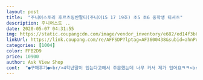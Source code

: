```yaml
---
layout: post 
title:  "주니어스토리 후르츠링반팔티(주니어15 17 19호) 초5 초6 중학생 티셔츠" 
description: 주니어스토 ..
date: 2020-05-07 04:31:55 
img: https://static.coupangcdn.com/image/vendor_inventory/e682/ed14f3b69ebb28eedb59cae323bffac6d122a806818c03d01af94c663a84.jpg 
linkUrl: https://link.coupang.com/re/AFFSDP?lptag=AF3600438&subid=ahnPublicAsk&pageKey=1307131976&itemId=2322701812&vendorItemId=70319361907&traceid=V0-113-ccded62f605e8e37 
categories: [1004] 
color: FFB2D9 
price: 10900 
author: Ask View Shop 
cont:  "●구매후기●<br/>4학년딸이 입는다고해서 주문했는데 너무 커서 제가 입어요ㅋㅋ<br/>너무 커서 아빠가 입어야될 사이즈입니다.<br/><br/>성인여성 프리사이즈도 이렇게는 안나오는데<br/>아이들이 마음에 들어 예쁘다하면서 편하게 잘입어요<br/>옷감은 톡톡하고 자수도 이쁜데 사이즈가 너무 심하게  커요.<br/><br/>저한테도너넉하네요~^^<br/>주니어 의류라는 타이틀로 이런 옷 파시면 어떡합니까.<br/><br/>중학생 아이가 사달라고 해서 구입했는데<br/>" 
---
```


